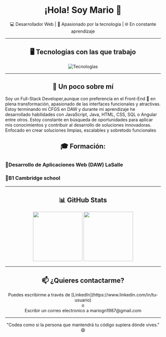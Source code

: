 <h1 align="center">¡Hola! Soy Mario 👋</h1>
<p align="center">💻 Desarrollador Web | 🧠 Apasionado por la tecnología | 🌐 En constante aprendizaje</p>

---

  <h2 align="center">🖥️ Tecnologías con las que trabajo</h2>

<div align="center">
  <img src="https://skillicons.dev/icons?i=html,css,js,ts,angular,nodejs,mongodb,php,laravel,git" alt="Tecnologías" />
</div>

---

<h2 align="center">🚀 Un poco sobre mí </h2>
Soy un Full-Stack Developer,aunque con preferencia en el Front-End 🌟 en plena transformación, apasionado de las interfaces funcionales y atractivas. Estoy terminando mi CFGS en DAW y durante mi aprendizaje he desarrollado habilidades con JavaScript, Java, HTML, CSS, SQL o Angular entre otros. 
Estoy constante en búsqueda de oportunidades para aplicar mis conocimientos y contribuir al desarrollo de soluciones innovadoras.
Enfocado en crear soluciones limpias, escalables y sobretodo funcionales

<h2 align="center">🎓 Formación:<h2>
       <h3>🔹Desarrollo de Aplicaciones Web (DAW) LaSalle</h3>
       <h3>🔹B1 Cambridge school</h3>


---

<h2 align="center">📊 GitHub Stats</h2>

<div align="center">
  <img src="https://github-readme-stats.vercel.app/api?username=mariogarcia&show_icons=true&theme=default" height="160"/>
  <img src="https://github-readme-stats.vercel.app/api/top-langs/?username=mariogarcia&layout=compact&theme=default" height="160"/>
</div>

---

<h2 align="center">📫 ¿Quieres contactarme? </h2>

<p align="center">
  Puedes escribirme a través de [LinkedIn](https://www.linkedin.com/in/tu-usuario)<br>
  o<br>
  Escribir un correo electronico a mariogn1987@gmail.com
</p>

---

<p align="center">"Codea como si la persona que mantendrá tu código supiera dónde vives." 😄</p>
